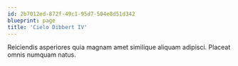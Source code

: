 ```yaml
---
id: 2b7012ed-872f-49c1-95d7-504e8d51d342
blueprint: page
title: 'Cielo Dibbert IV'
---
```

Reiciendis asperiores quia magnam amet similique aliquam adipisci. Placeat omnis numquam natus.